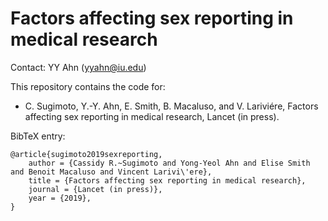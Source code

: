 # Factors affecting sex reporting in medical research

Contact: YY Ahn (yyahn@iu.edu)

This repository contains the code for:

- C. Sugimoto, Y.-Y. Ahn, E. Smith, B. Macaluso, and V. Lariviére, Factors affecting sex reporting in medical research, Lancet (in press). 
    

BibTeX entry:

```
@article{sugimoto2019sexreporting,
    author = {Cassidy R.~Sugimoto and Yong-Yeol Ahn and Elise Smith and Benoit Macaluso and Vincent Larivi\'ere},
    title = {Factors affecting sex reporting in medical research},
    journal = {Lancet (in press)},
    year = {2019},
}
```

